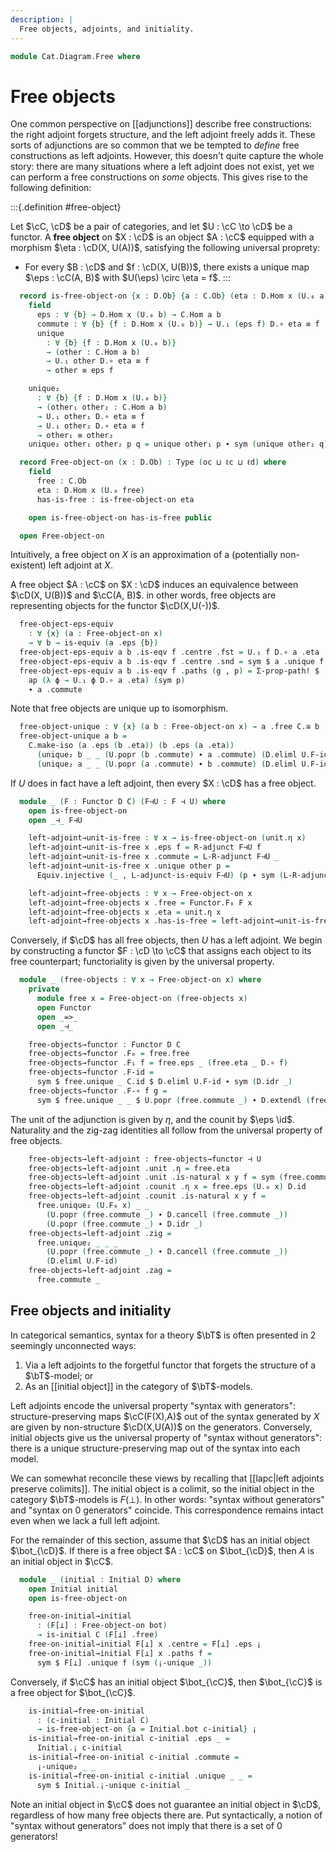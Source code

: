 ```yaml
---
description: |
  Free objects, adjoints, and initiality.
---
```

<!--
```agda
open import Cat.Functor.Subcategory
open import Cat.Functor.Properties
open import Cat.Diagram.Initial
open import Cat.Functor.Adjoint
open import Cat.Prelude

import Cat.Reasoning
import Cat.Functor.Reasoning
```
-->
```agda
module Cat.Diagram.Free where
```

# Free objects

<!--
```agda
module _
  {oc ℓc od ℓd}
  {C : Precategory oc ℓc}
  {D : Precategory od ℓd}
  (U : Functor C D)
  where
  private
    module C = Cat.Reasoning C
    module D = Cat.Reasoning D
    module U = Cat.Functor.Reasoning U
```
-->

One common perspective on [[adjunctions]] describe free constructions:
the right adjoint forgets structure, and the left adjoint freely adds it.
These sorts of adjunctions are so common that we be tempted to *define*
free constructions as left adjoints. However, this doesn't quite capture
the whole story: there are many situations where a left adjoint does not
exist, yet we can perform a free constructions on *some* objects.
This gives rise to the following definition:

:::{.definition #free-object}

Let $\cC, \cD$ be a pair of categories, and let $U : \cC \to \cD$ be a
functor. A **free object** on $X : \cD$ is an object $A : \cC$ equipped
with a morphism $\eta : \cD(X, U(A))$, satisfying the following universal
proprety:

- For every $B : \cD$ and $f : \cD(X, U(B))$, there exists a unique
  map $\eps : \cC(A, B)$ with $U(\eps) \circ \eta = f$.
:::

```agda
  record is-free-object-on {x : D.Ob} {a : C.Ob} (eta : D.Hom x (U.₀ a)) : Type (oc ⊔ ℓc ⊔ ℓd) where
    field
      eps : ∀ {b} → D.Hom x (U.₀ b) → C.Hom a b
      commute : ∀ {b} {f : D.Hom x (U.₀ b)} → U.₁ (eps f) D.∘ eta ≡ f
      unique
        : ∀ {b} {f : D.Hom x (U.₀ b)}
        → (other : C.Hom a b)
        → U.₁ other D.∘ eta ≡ f
        → other ≡ eps f

    unique₂
      : ∀ {b} {f : D.Hom x (U.₀ b)}
      → (other₁ other₂ : C.Hom a b)
      → U.₁ other₁ D.∘ eta ≡ f
      → U.₁ other₂ D.∘ eta ≡ f
      → other₁ ≡ other₂
    unique₂ other₁ other₂ p q = unique other₁ p ∙ sym (unique other₂ q)

  record Free-object-on (x : D.Ob) : Type (oc ⊔ ℓc ⊔ ℓd) where
    field
      free : C.Ob
      eta : D.Hom x (U.₀ free)
      has-is-free : is-free-object-on eta

    open is-free-object-on has-is-free public

  open Free-object-on
```

Intuitively, a free object on $X$ is an approximation of a
(potentially non-existent) left adjoint at $X$.

A free object $A : \cC$ on $X : \cD$ induces an equivalence between
$\cD(X, U(B))$ and $\cC(A, B)$. in other words, free objects are
representing objects for the functor $\cD(X,U(-))$.

```agda
  free-object-eps-equiv
    : ∀ {x} (a : Free-object-on x)
    → ∀ b → is-equiv (a .eps {b})
  free-object-eps-equiv a b .is-eqv f .centre .fst = U.₁ f D.∘ a .eta
  free-object-eps-equiv a b .is-eqv f .centre .snd = sym $ a .unique f refl
  free-object-eps-equiv a b .is-eqv f .paths (g , p) = Σ-prop-path! $
    ap (λ ϕ → U.₁ ϕ D.∘ a .eta) (sym p)
    ∙ a .commute
```

Note that free objects are unique up to isomorphism.

```agda
  free-object-unique : ∀ {x} (a b : Free-object-on x) → a .free C.≅ b .free
  free-object-unique a b =
    C.make-iso (a .eps (b .eta)) (b .eps (a .eta))
      (unique₂ b _ _ (U.popr (b .commute) ∙ a .commute) (D.eliml U.F-id))
      (unique₂ a _ _ (U.popr (a .commute) ∙ b .commute) (D.eliml U.F-id))
```


If $U$ does in fact have a left adjoint, then every $X : \cD$ has a free object.

```agda
  module _ (F : Functor D C) (F⊣U : F ⊣ U) where
    open is-free-object-on
    open _⊣_ F⊣U

    left-adjoint→unit-is-free : ∀ x → is-free-object-on (unit.η x)
    left-adjoint→unit-is-free x .eps f = R-adjunct F⊣U f
    left-adjoint→unit-is-free x .commute = L-R-adjunct F⊣U _
    left-adjoint→unit-is-free x .unique other p =
      Equiv.injective (_ , L-adjunct-is-equiv F⊣U) (p ∙ sym (L-R-adjunct F⊣U _))

    left-adjoint→free-objects : ∀ x → Free-object-on x
    left-adjoint→free-objects x .free = Functor.F₀ F x
    left-adjoint→free-objects x .eta = unit.η x
    left-adjoint→free-objects x .has-is-free = left-adjoint→unit-is-free x
```

Conversely, if $\cD$ has all free objects, then $U$ has a left adjoint.
We begin by constructing a functor $F : \cD \to \cC$ that assigns each
object to its free counterpart; functoriality is given by the universal
property.

```agda
  module _ (free-objects : ∀ x → Free-object-on x) where
    private
      module free x = Free-object-on (free-objects x)
      open Functor
      open _=>_
      open _⊣_

    free-objects→functor : Functor D C
    free-objects→functor .F₀ = free.free
    free-objects→functor .F₁ f = free.eps _ (free.eta _ D.∘ f)
    free-objects→functor .F-id =
      sym $ free.unique _ C.id $ D.eliml U.F-id ∙ sym (D.idr _)
    free-objects→functor .F-∘ f g =
      sym $ free.unique _ _ $ U.popr (free.commute _) ∙ D.extendl (free.commute _)
```

The unit of the adjunction is given by $\eta$, and the counit by $\eps \id$.
Naturality and the zig-zag identities all follow from the universal property
of free objects.

```agda
    free-objects→left-adjoint : free-objects→functor ⊣ U
    free-objects→left-adjoint .unit .η = free.eta
    free-objects→left-adjoint .unit .is-natural x y f = sym (free.commute x)
    free-objects→left-adjoint .counit .η x = free.eps (U.₀ x) D.id
    free-objects→left-adjoint .counit .is-natural x y f =
      free.unique₂ (U.F₀ x) _ _
        (U.popr (free.commute _) ∙ D.cancell (free.commute _))
        (U.popr (free.commute _) ∙ D.idr _)
    free-objects→left-adjoint .zig =
      free.unique₂ _ _ _
        (U.popr (free.commute _) ∙ D.cancell (free.commute _))
        (D.eliml U.F-id)
    free-objects→left-adjoint .zag =
      free.commute _
```

## Free objects and initiality

In categorical semantics, syntax for a theory $\bT$ is often
presented in 2 seemingly unconnected ways:

1. Via a left adjoints to the forgetful functor that forgets the structure
  of a $\bT$-model; or
2. As an [[initial object]] in the category of $\bT$-models.

Left adjoints encode the universal property "syntax with generators":
structure-preserving maps $\cC(F(X),A)$ out of the syntax generated by $X$
are given by non-structure $\cD(X,U(A))$ on the generators. Conversely,
initial objects give us the universal property of "syntax without generators":
there is a unique structure-preserving map out of the syntax into each model.

We can somewhat reconcile these views by recalling that
[[lapc|left adjoints preserve colimits]]. The initial object is a colimit,
so the initial object in the category $\bT$-models is $F(\bot)$. In other
words: "syntax without generators" and "syntax on 0 generators" coincide.
This correspondence remains intact even when we lack a full left adjoint.

For the remainder of this section, assume that $\cD$ has an initial object
$\bot_{\cD}$. If there is a free object $A : \cC$ on $\bot_{\cD}$, then
$A$ is an initial object in $\cC$.

```agda
  module _ (initial : Initial D) where
    open Initial initial
    open is-free-object-on

    free-on-initial→initial
      : (F[⊥] : Free-object-on bot)
      → is-initial C (F[⊥] .free)
    free-on-initial→initial F[⊥] x .centre = F[⊥] .eps ¡
    free-on-initial→initial F[⊥] x .paths f =
      sym $ F[⊥] .unique f (sym (¡-unique _))
```

Conversely, if $\cC$ has an initial object $\bot_{\cC}$, then $\bot_{\cC}$
is a free object for $\bot_{\cC}$.

```agda
    is-initial→free-on-initial
      : (c-initial : Initial C)
      → is-free-object-on {a = Initial.bot c-initial} ¡ 
    is-initial→free-on-initial c-initial .eps _ =
      Initial.¡ c-initial
    is-initial→free-on-initial c-initial .commute =
      ¡-unique₂ _ _
    is-initial→free-on-initial c-initial .unique _ _ =
      sym $ Initial.¡-unique c-initial _
```

Note an initial object in $\cC$ does not guarantee an initial object in
$\cD$, regardless of how many free objects there are. Put syntactically,
a notion of "syntax without generators" does not imply that there is a
set of 0 generators!

<!-- [TODO: Reed M, 27/01/2024] Link to relative adjoints once that is written -->
